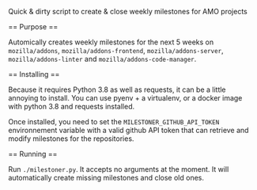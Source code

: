 Quick & dirty script to create & close weekly milestones for AMO projects

== Purpose ==

Automically creates weekly milestones for the next 5 weeks on `mozilla/addons`,
`mozilla/addons-frontend`, `mozilla/addons-server`, `mozilla/addons-linter` and
`mozilla/addons-code-manager`.

== Installing ==

Because it requires Python 3.8 as well as requests, it can be a little annoying
to install. You can use pyenv + a virtualenv, or a docker image with python 3.8
and requests installed.

Once installed, you need to set the `MILESTONER_GITHUB_API_TOKEN` environnement
variable with a valid github API token that can retrieve and modify milestones
for the repositories.

== Running ==

Run `./milestoner.py`. It accepts no arguments at the moment. It will
automatically create missing milestones and close old ones.
